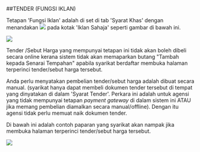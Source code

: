 ##TENDER (FUNGSI IKLAN)

Tetapan 'Fungsi Iklan' adalah di set di tab 'Syarat Khas' dengan menandakan ![](/docs/public/content/images/beli/checkbox.png) pada kotak 'Iklan Sahaja' seperti gambar di bawah ini.

![](/docs/public/content/images/tender/fungsi_iklan.png)

Tender /Sebut Harga yang mempunyai tetapan ini tidak akan boleh dibeli secara online kerana sistem tidak akan memaparkan butang "Tambah kepada Senarai Tempahan" apabila syarikat berdaftar membuka halaman terperinci tender/sebut harga tersebut.

Anda perlu menyatakan pembelian tender/sebut harga adalah dibuat secara manual. (syarikat hanya dapat membeli dokumen tender tersebut di tempat yang dinyatakan di dalam 'Syarat Tender'. Perkara ini adalah untuk agensi yang tidak mempunyai tetapan *payment gateway* di dalam sistem ini ATAU jika memang pembelian diamalkan secara manual/offline). Dengan itu agensi tidak perlu memuat naik dokumen tender.

Di bawah ini adalah contoh paparan yang syarikat akan nampak jika membuka halaman terperinci tender/sebut harga tersebut.

![](/docs/public/content/images/tender/dokumen_tender_fungsi_iklan.png)
